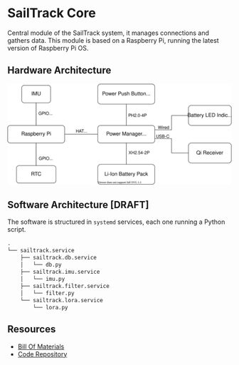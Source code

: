 # SailTrack Core
Central module of the SailTrack system, it manages connections and gathers data. This module is based on a Raspberry Pi, running the latest version of Raspberry Pi OS.

## Hardware Architecture
<p align="center">
  <img src="block-diagram.svg"/>
</p>

## Software Architecture [DRAFT]
The software is structured in `systemd` services, each one running a Python script.
```
.
└── sailtrack.service
    ├── sailtrack.db.service
    │   └── db.py
    ├── sailtrack.imu.service
    │   └── imu.py
    ├── sailtrack.filter.service
    │   └── filter.py
    └── sailtrack.lora.service
        └── lora.py
```

## Resources
* [Bill Of Materials](BOM.csv)
* [Code Repository](https://github.com/metis-vela-unipd/sailtrack-core)
